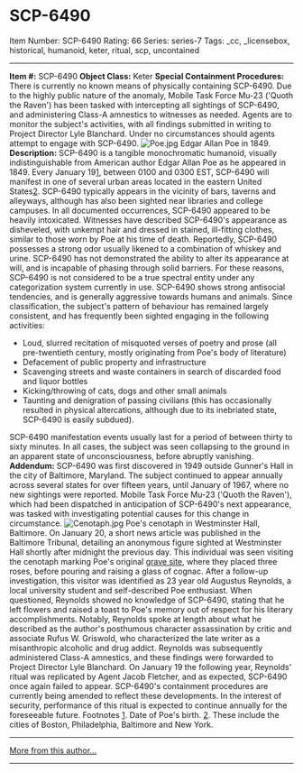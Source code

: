 # SCP-6490
Item Number: SCP-6490
Rating: 66
Series: series-7
Tags: _cc, _licensebox, historical, humanoid, keter, ritual, scp, uncontained

---

**Item #:** SCP-6490
**Object Class:** Keter
**Special Containment Procedures:** There is currently no known means of physically containing SCP-6490. Due to the highly public nature of the anomaly, Mobile Task Force Mu-23 ('Quoth the Raven') has been tasked with intercepting all sightings of SCP-6490, and administering Class-A amnestics to witnesses as needed. Agents are to monitor the subject's activities, with all findings submitted in writing to Project Director Lyle Blanchard. Under no circumstances should agents attempt to engage with SCP-6490.
![Poe.jpg](https://scp-wiki.wdfiles.com/local--files/scp-6490/Poe.jpg)
Edgar Allan Poe in 1849.
**Description:** SCP-6490 is a tangible monochromatic humanoid, visually indistinguishable from American author Edgar Allan Poe as he appeared in 1849.
Every January 19[1](javascript:;), between 0100 and 0300 EST, SCP-6490 will manifest in one of several urban areas located in the eastern United States[2](javascript:;). SCP-6490 typically appears in the vicinity of bars, taverns and alleyways, although has also been sighted near libraries and college campuses. In all documented occurrences, SCP-6490 appeared to be heavily intoxicated.
Witnesses have described SCP-6490's appearance as disheveled, with unkempt hair and dressed in stained, ill-fitting clothes, similar to those worn by Poe at his time of death. Reportedly, SCP-6490 possesses a strong odor usually likened to a combination of whiskey and urine.
SCP-6490 has not demonstrated the ability to alter its appearance at will, and is incapable of phasing through solid barriers. For these reasons, SCP-6490 is not considered to be a true spectral entity under any categorization system currently in use.
SCP-6490 shows strong antisocial tendencies, and is generally aggressive towards humans and animals. Since classification, the subject's pattern of behaviour has remained largely consistent, and has frequently been sighted engaging in the following activities:
  * Loud, slurred recitation of misquoted verses of poetry and prose (all pre-twentieth century, mostly originating from Poe's body of literature)
  * Defacement of public property and infrastructure
  * Scavenging streets and waste containers in search of discarded food and liquor bottles
  * Kicking/throwing of cats, dogs and other small animals
  * Taunting and denigration of passing civilians (this has occasionally resulted in physical altercations, although due to its inebriated state, SCP-6490 is easily subdued).

SCP-6490 manifestation events usually last for a period of between thirty to sixty minutes. In all cases, the subject was seen collapsing to the ground in an apparent state of unconsciousness, before abruptly vanishing.
**Addendum:** SCP-6490 was first discovered in 1949 outside Gunner's Hall in the city of Baltimore, Maryland. The subject continued to appear annually across several states for over fifteen years, until January of 1967, where no new sightings were reported. Mobile Task Force Mu-23 ('Quoth the Raven'), which had been dispatched in anticipation of SCP-6490's next appearance, was tasked with investigating potential causes for this change in circumstance.
![Cenotaph.jpg](https://scp-wiki.wdfiles.com/local--files/scp-6490/Cenotaph.jpg)
Poe's cenotaph in Westminster Hall, Baltimore.
On January 20, a short news article was published in the Baltimore Tribunal, detailing an anonymous figure sighted at Westminster Hall shortly after midnight the previous day. This individual was seen visiting the cenotaph marking Poe's original [grave site](/scp-6387), where they placed three roses, before pouring and raising a glass of cognac.
After a follow-up investigation, this visitor was identified as 23 year old Augustus Reynolds, a local university student and self-described Poe enthusiast. When questioned, Reynolds showed no knowledge of SCP-6490, stating that he left flowers and raised a toast to Poe's memory out of respect for his literary accomplishments.
Notably, Reynolds spoke at length about what he described as the author's posthumous character assassination by critic and associate Rufus W. Griswold, who characterized the late writer as a misanthropic alcoholic and drug addict. Reynolds was subsequently administered Class-A amnestics, and these findings were forwarded to Project Director Lyle Blanchard.
On January 19 the following year, Reynolds' ritual was replicated by Agent Jacob Fletcher, and as expected, SCP-6490 once again failed to appear. SCP-6490's containment procedures are currently being amended to reflect these developments. In the interest of security, performance of this ritual is expected to continue annually for the foreseeable future.
Footnotes
[1](javascript:;). Date of Poe's birth.
[2](javascript:;). These include the cities of Boston, Philadelphia, Baltimore and New York.
* * *
[More from this author...](http://scp-wiki.wikidot.com/dr-leonerd-s-author-page)
* * *